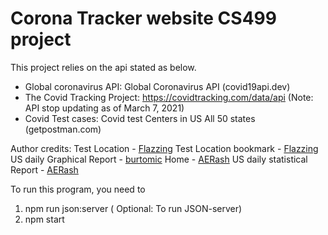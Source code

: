 # Corona Tracker website CS499 project


This project relies on the api stated as below. 

 - Global coronavirus API: Global Coronavirus API (covid19api.dev)
 -  The Covid Tracking Project: https://covidtracking.com/data/api (Note: API stop updating as of March 7, 2021)
 - Covid Test cases: Covid test Centers in US All 50 states (getpostman.com)

Author credits: 
  Test Location - [Flazzing](https://github.com/Flazzing)
  Test Location bookmark - [Flazzing](https://github.com/Flazzing)
  US daily Graphical Report - [burtomic](https://github.com/burtomic)
  Home - [AERash](https://github.com/AERash)
  US daily statistical Report - [AERash](https://github.com/AERash)



To run this program, you need to 

1. npm run json:server ( Optional: To run JSON-server)
2. npm start
